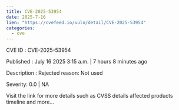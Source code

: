 ```yaml
--- 
title: CVE-2025-53954
date: 2025-7-16
lien: "https://cvefeed.io/vuln/detail/CVE-2025-53954"
categories:
  - cve
---
```


CVE ID : CVE-2025-53954

Published :  July 16
2025
3:15 a.m. | 7 hours
8 minutes ago

Description : Rejected reason: Not used

Severity: 0.0 | NA

Visit the link for more details
such as CVSS details
affected products
timeline
and more...
